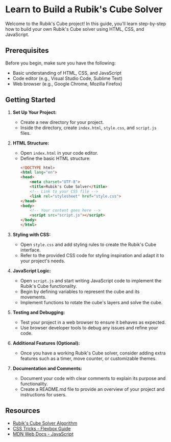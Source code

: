 # Learn to Build a Rubik's Cube Solver

Welcome to the Rubik's Cube project! In this guide, you'll learn step-by-step how to build your own Rubik's Cube solver using HTML, CSS, and JavaScript.

## Prerequisites

Before you begin, make sure you have the following:

- Basic understanding of HTML, CSS, and JavaScript
- Code editor (e.g., Visual Studio Code, Sublime Text)
- Web browser (e.g., Google Chrome, Mozilla Firefox)

## Getting Started

1. **Set Up Your Project:**
   - Create a new directory for your project.
   - Inside the directory, create `index.html`, `style.css`, and `script.js` files.

2. **HTML Structure:**
   - Open `index.html` in your code editor.
   - Define the basic HTML structure:
     ```html
     <!DOCTYPE html>
     <html lang="en">
     <head>
         <meta charset="UTF-8">
         <title>Rubik's Cube Solver</title>
         <!-- Link to your CSS file -->
         <link rel="stylesheet" href="style.css">
     </head>
     <body>
         <!-- Your content goes here -->
         <script src="script.js"></script>
     </body>
     </html>
     ```

3. **Styling with CSS:**
   - Open `style.css` and add styling rules to create the Rubik's Cube interface.
   - Refer to the provided CSS code for styling inspiration and adapt it to your project's needs.

4. **JavaScript Logic:**
   - Open `script.js` and start writing JavaScript code to implement the Rubik's Cube functionality.
   - Begin by defining variables to represent the cube and its movements.
   - Implement functions to rotate the cube's layers and solve the cube.

5. **Testing and Debugging:**
   - Test your project in a web browser to ensure it behaves as expected.
   - Use browser developer tools to debug any issues and refine your code.

6. **Additional Features (Optional):**
   - Once you have a working Rubik's Cube solver, consider adding extra features such as a timer, move counter, or customizable themes.

7. **Documentation and Comments:**
   - Document your code with clear comments to explain its purpose and functionality.
   - Create a README.md file to provide an overview of your project and instructions for users.

## Resources

- [Rubik's Cube Solver Algorithm](https://ruwix.com/the-rubiks-cube/how-to-solve-the-rubiks-cube-beginners-method/)
- [CSS Tricks - Flexbox Guide](https://css-tricks.com/snippets/css/a-guide-to-flexbox/)
- [MDN Web Docs - JavaScript](https://developer.mozilla.org/en-US/docs/Web/JavaScript)
